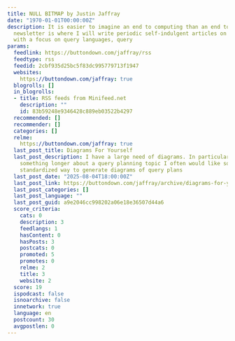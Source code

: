 ```yaml
---
title: NULL BITMAP by Justin Jaffray
date: "1970-01-01T00:00:00Z"
description: It is easier to imagine an end to computing than an end to SQL. This
  newsletter is where I will write periodic self-indulgent articles on topics in databases,
  with a focus on query languages, query
params:
  feedlink: https://buttondown.com/jaffray/rss
  feedtype: rss
  feedid: 2cbf935d25bc5f83dc995779713f1947
  websites:
    https://buttondown.com/jaffray: true
  blogrolls: []
  in_blogrolls:
  - title: RSS feeds from Minifeed.net
    description: ""
    id: 83b59248e9346428c889eb03522b4297
  recommended: []
  recommender: []
  categories: []
  relme:
    https://buttondown.com/jaffray: true
  last_post_title: Diagrams For Yourself
  last_post_description: I have a large need of diagrams. In particular when I'm writing
    something longer about a query planning topic I often would like some kind of
    standardized way to generate diagrams of query plans
  last_post_date: "2025-08-04T18:00:00Z"
  last_post_link: https://buttondown.com/jaffray/archive/diagrams-for-yourself/
  last_post_categories: []
  last_post_language: ""
  last_post_guid: a9e2046cc998202a06e18e36507d44a6
  score_criteria:
    cats: 0
    description: 3
    feedlangs: 1
    hasContent: 0
    hasPosts: 3
    postcats: 0
    promoted: 5
    promotes: 0
    relme: 2
    title: 3
    website: 2
  score: 19
  ispodcast: false
  isnoarchive: false
  innetwork: true
  language: en
  postcount: 30
  avgpostlen: 0
---
```

